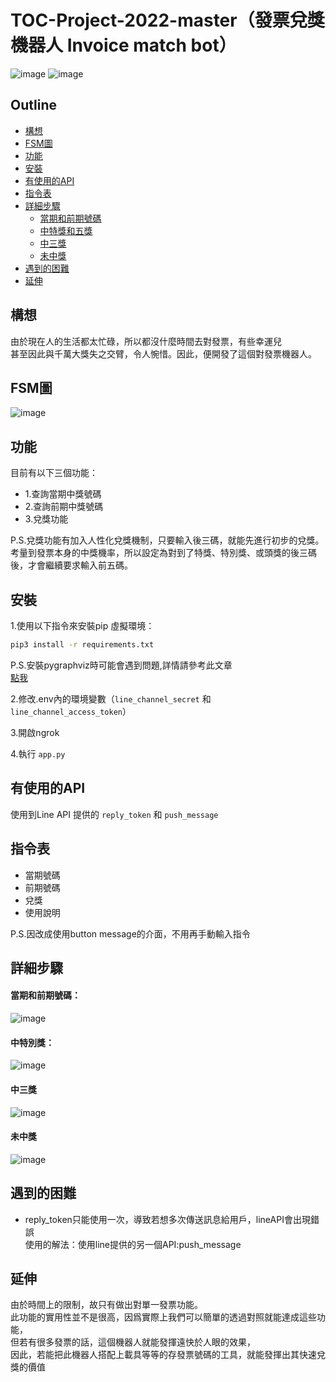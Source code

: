 # TOC-Project-2022-master（發票兌獎機器人 Invoice match bot）

![image](https://img.shields.io/badge/Python-FFD43B?style=for-the-badge&logo=python&logoColor=blue)
![image](https://img.shields.io/badge/Line-00C300?style=for-the-badge&logo=line&logoColor=white)

## Outline

- [構想](#構想)
- [FSM圖](#FSM圖)
- [功能](#功能)
- [安裝](#安裝)
- [有使用的API](#有使用的api)
- [指令表](#指令表)
- [詳細步驟](#詳細步驟)
    - [當期和前期號碼](#當期和前期號碼)
    - [中特獎和五獎](#中特別獎)
    - [中三獎](#中三獎)
    - [未中獎](#未中獎)
- [遇到的困難](#遇到的困難)
- [延伸](#延伸)

## 構想

由於現在人的生活都太忙碌，所以都沒什麼時間去對發票，有些幸運兒<br>
甚至因此與千萬大獎失之交臂，令人惋惜。因此，便開發了這個對發票機器人。

## FSM圖

![image](https://github.com/a9677560/TOC-Project-2022-master/blob/main/fsm.png)

## 功能

目前有以下三個功能：
- 1.查詢當期中獎號碼
- 2.查詢前期中獎號碼
- 3.兌獎功能

P.S.兌獎功能有加入人性化兌獎機制，只要輸入後三碼，就能先進行初步的兌獎。
<br>考量到發票本身的中獎機率，所以設定為對到了特獎、特別獎、或頭獎的後三碼後，才會繼續要求輸入前五碼。

## 安裝

1.使用以下指令來安裝pip 虛擬環境：
```sh
pip3 install -r requirements.txt
```
P.S.安裝pygraphviz時可能會遇到問題,詳情請參考此文章<br>
[點我](https://pygraphviz.github.io/documentation/stable/install.html)

2.修改.env內的環境變數（`line_channel_secret` 和 `line_channel_access_token`）

3.開啟ngrok

4.執行 `app.py`

## 有使用的API

使用到Line API 提供的 `reply_token` 和 `push_message`

## 指令表
- 當期號碼
- 前期號碼
- 兌獎
- 使用說明

P.S.因改成使用button message的介面，不用再手動輸入指令

## 詳細步驟
#### 當期和前期號碼：
![image](https://github.com/a9677560/TOC-Project-2022-master/blob/main/img/pic1.jpg)
#### 中特別獎：
![image](https://github.com/a9677560/TOC-Project-2022-master/blob/main/img/pic2.jpg)
#### 中三獎
![image](https://github.com/a9677560/TOC-Project-2022-master/blob/main/img/pic3.jpg)
#### 未中獎
![image](https://github.com/a9677560/TOC-Project-2022-master/blob/main/img/pic4.jpg)

## 遇到的困難
- reply_token只能使用一次，導致若想多次傳送訊息給用戶，lineAPI會出現錯誤<br>
使用的解法：使用line提供的另一個API:push_message<br>

## 延伸

由於時間上的限制，故只有做出對單一發票功能。<br>
此功能的實用性並不是很高，因爲實際上我們可以簡單的透過對照就能達成這些功能，<br>
但若有很多發票的話，這個機器人就能發揮遠快於人眼的效果，<br>
因此，若能把此機器人搭配上載具等等的存發票號碼的工具，就能發揮出其快速兌獎的價值
